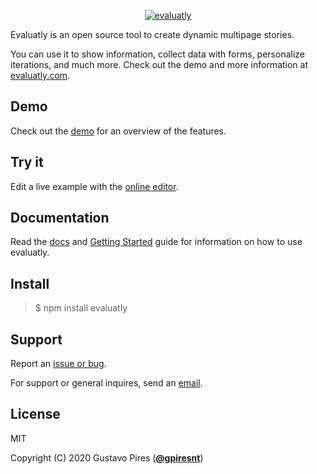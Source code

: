 <p align="center">
  <a href="https://evaluatly.com" target="_blank" rel="noopener noreferrer">
    <img src="https://evaluatly.com/static/img/evaluatly-logo-206x77.png" alt="evaluatly">
  </a>
</p>

Evaluatly is an open source tool to create dynamic multipage stories. 

You can use it to show information, collect data with forms, personalize iterations, and much more. Check out the demo and more information at [evaluatly.com](https://evaluatly.com/).

## Demo

Check out the [demo](https://evaluatly.com/demo/features/) for an overview of the features.

## Try it

Edit a live example with the [online editor](https://evaluatly.com/try.html?d=/data/try.json).

## Documentation

Read the [docs](https://evaluatly.com/docs/) and [Getting Started](https://evaluatly.com/docs/) guide for information on how to use evaluatly.

## Install

> $ npm install evaluatly

## Support

Report an [issue or bug](https://github.com/evaluatly/evaluatly-js/issues).

For support or general inquires, send an [email](mailto:gustavo.evaluatly@gmail.com). 


## License

MIT

Copyright (C) 2020 Gustavo Pires (<a href="https://twitter.com/gpiresnt" target="_blank" rel="noopener noreferrer"><b>@gpiresnt</b></a>)


